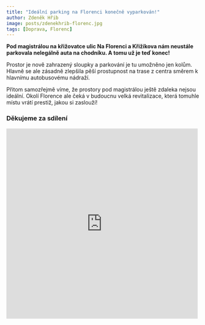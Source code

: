 ```yaml
---
title: "Ideální parking na Florenci konečně vyparkován!"
author: Zdeněk Hřib
image: posts/zdenekhrib-florenc.jpg
tags: [Doprava, Florenc]
---
```


**Pod magistrálou na křižovatce ulic Na Florenci a Křižíkova nám neustále parkovala nelegálně auta na chodníku. A tomu už je teď konec!**

Prostor je nově zahrazený sloupky a parkování je tu umožněno jen kolům. Hlavně se ale zásadně zlepšila pěší prostupnost na trase z centra směrem k hlavnímu autobusovému nádraží.

Přitom samozřejmě víme, že prostory pod magistrálou ještě zdaleka nejsou ideální. Okolí Florence ale čeká v budoucnu velká revitalizace, která tomuhle místu vrátí prestiž, jakou si zaslouží!

### Děkujeme za sdílení

<iframe src="https://www.facebook.com/plugins/post.php?href=https%3A%2F%2Fwww.facebook.com%2Fpirat.zdenek.hrib%2Fposts%2Fpfbid02k6JK8zXsYHc1PLDh5R9Pd3ttMLbSrevLZ7WgfhxMqSPDgmx2iKYrGM462NfGsq4Kl&show_text=false&width=500" width="500" height="498" style="border:none;overflow:hidden" scrolling="no" frameborder="0" allowfullscreen="true" allow="autoplay; clipboard-write; encrypted-media; picture-in-picture; web-share"></iframe>